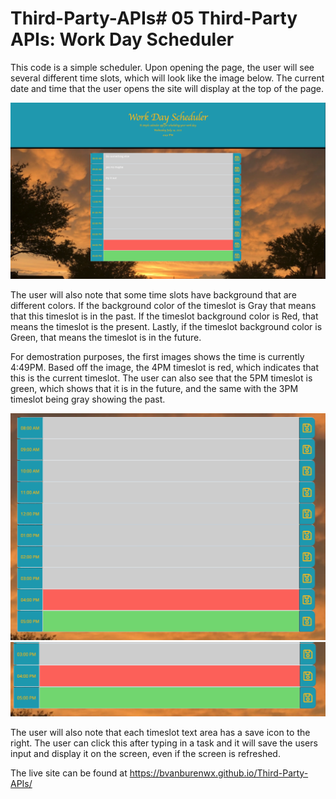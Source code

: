 # Third-Party-APIs# 05 Third-Party APIs: Work Day Scheduler

This code is a simple scheduler. Upon opening the page, the user will see several different
time slots, which will look like the image below. The current date and time that the user opens
the site will display at the top of the page. 

<img src="Assets/Images/Screen Shot 2021-07-14 at 5.01.44 PM.png" alt="Opening Page">

The user will also note that some time slots have background that are different colors. If the background color of the timeslot is Gray that means that this timeslot is in the past. If the timeslot background color is Red, that means the timeslot is the present. Lastly, if the timeslot background color is Green, that means the timeslot is in the future. 

For demostration purposes, the first images shows the time is currently 4:49PM. Based off the image, the 4PM timeslot is red, which indicates that this is the current timeslot. The user can also see that the 5PM timeslot is green, which shows that it is in the future, and the same with the 3PM timeslot being gray showing the past. 

<img src="Assets/Images/Screen Shot 2021-07-14 at 4.56.29 PM.png" alt="timeslots with colors">

<img src="Assets/Images/Screen Shot 2021-07-14 at 4.56.44 PM.png" alt="3PM 4PM 5PM">

The user will also note that each timeslot text area has a save icon to the right. The user can click this after typing in a task and it will save the users input and display it on the screen, even if the screen is refreshed. 

The live site can be found at https://bvanburenwx.github.io/Third-Party-APIs/

